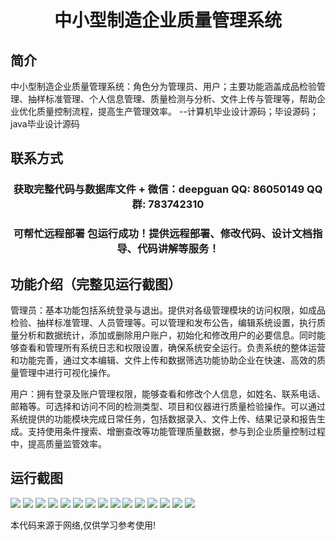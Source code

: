 <p><h1 align="center">中小型制造企业质量管理系统</h1></p>

## 简介
中小型制造企业质量管理系统：角色分为管理员、用户；主要功能涵盖成品检验管理、抽样标准管理、个人信息管理、质量检测与分析、文件上传与管理等，帮助企业优化质量控制流程，提高生产管理效率。    --计算机毕业设计源码；毕设源码；java毕业设计源码


## 联系方式
<p><h3 align="center">获取完整代码与数据库文件 + 微信：deepguan QQ: 86050149 QQ群: 783742310</h3></p>
<p><h3 align="center">可帮忙远程部署 包运行成功！提供远程部署、修改代码、设计文档指导、代码讲解等服务！</h3></p>

## 功能介绍（完整见运行截图）
管理员：基本功能包括系统登录与退出。提供对各级管理模块的访问权限，如成品检验、抽样标准管理、人员管理等。可以管理和发布公告，编辑系统设置，执行质量分析和数据统计，添加或删除用户账户，初始化和修改用户的必要信息。同时能够查看和管理所有系统日志和权限设置，确保系统安全运行。负责系统的整体运营和功能完善，通过文本编辑、文件上传和数据筛选功能协助企业在快速、高效的质量管理中进行可视化操作。

用户：拥有登录及账户管理权限，能够查看和修改个人信息，如姓名、联系电话、邮箱等。可选择和访问不同的检测类型、项目和仪器进行质量检验操作。可以通过系统提供的功能模块完成日常任务，包括数据录入、文件上传、结果记录和报告生成。支持使用条件搜索、增删查改等功能管理质量数据，参与到企业质量控制过程中，提高质量监管效率。


## 运行截图
![](https://bs-1329754181.cos.ap-shanghai.myqcloud.com/spring/SmallMediumManufacturingQualityManagementSystem/img/001.jpg)
![](https://bs-1329754181.cos.ap-shanghai.myqcloud.com/spring/SmallMediumManufacturingQualityManagementSystem/img/002.jpg)
![](https://bs-1329754181.cos.ap-shanghai.myqcloud.com/spring/SmallMediumManufacturingQualityManagementSystem/img/003.jpg)
![](https://bs-1329754181.cos.ap-shanghai.myqcloud.com/spring/SmallMediumManufacturingQualityManagementSystem/img/004.jpg)
![](https://bs-1329754181.cos.ap-shanghai.myqcloud.com/spring/SmallMediumManufacturingQualityManagementSystem/img/005.jpg)
![](https://bs-1329754181.cos.ap-shanghai.myqcloud.com/spring/SmallMediumManufacturingQualityManagementSystem/img/006.jpg)
![](https://bs-1329754181.cos.ap-shanghai.myqcloud.com/spring/SmallMediumManufacturingQualityManagementSystem/img/007.jpg)
![](https://bs-1329754181.cos.ap-shanghai.myqcloud.com/spring/SmallMediumManufacturingQualityManagementSystem/img/008.jpg)
![](https://bs-1329754181.cos.ap-shanghai.myqcloud.com/spring/SmallMediumManufacturingQualityManagementSystem/img/009.jpg)
![](https://bs-1329754181.cos.ap-shanghai.myqcloud.com/spring/SmallMediumManufacturingQualityManagementSystem/img/010.jpg)
![](https://bs-1329754181.cos.ap-shanghai.myqcloud.com/spring/SmallMediumManufacturingQualityManagementSystem/img/011.jpg)
![](https://bs-1329754181.cos.ap-shanghai.myqcloud.com/spring/SmallMediumManufacturingQualityManagementSystem/img/012.jpg)
![](https://bs-1329754181.cos.ap-shanghai.myqcloud.com/spring/SmallMediumManufacturingQualityManagementSystem/img/013.jpg)
![](https://bs-1329754181.cos.ap-shanghai.myqcloud.com/spring/SmallMediumManufacturingQualityManagementSystem/img/014.jpg)
![](https://bs-1329754181.cos.ap-shanghai.myqcloud.com/spring/SmallMediumManufacturingQualityManagementSystem/img/015.jpg)

<p>本代码来源于网络,仅供学习参考使用!</p>
